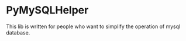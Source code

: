 # PyMySQLHelper
This lib is written for people who want to simplify the operation of mysql database.
